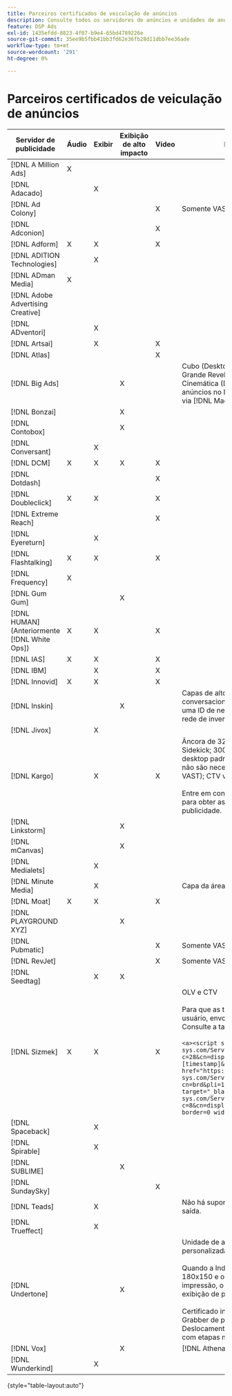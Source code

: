 ```yaml
---
title: Parceiros certificados de veiculação de anúncios
description: Consulte todos os servidores de anúncios e unidades de anúncios certificados.
feature: DSP Ads
exl-id: 1435efdd-8823-4f07-b9e4-65bd4789226e
source-git-commit: 35ee9b5fbb41bb3fd62e36fb28d11dbb7ee36ade
workflow-type: tm+mt
source-wordcount: '291'
ht-degree: 0%

---
```


# Parceiros certificados de veiculação de anúncios

| Servidor de publicidade | Áudio | Exibir | Exibição de alto impacto | Vídeo | Requisitos especiais e notas |
| --- | --- | --- | --- | --- | --- |
| [!DNL A Million Ads] | X | | | | |
| [!DNL Adacado] | | X | | | |
| [!DNL Ad Colony] | | | | X | Somente VAST para dispositivos móveis |
| [!DNL Adconion] | | | | X | |
| [!DNL Adform] | X | X | | X | |
| [!DNL ADITION Technologies] | | X | | | |
| [!DNL ADman Media] | X | | | | |
| [!DNL Adobe Advertising Creative] | | | | | |
| [!DNL ADventori] | | X | | | |
| [!DNL Artsai] | | X | | X | |
| [!DNL Atlas] | | | | X | |
| [!DNL Big Ads] | | | X | | Cubo (Desktop), Cubo (Mobile), Cartões (Desktop), Grande Revelação (Desktop), Cine-Cube (Desktop), Cinemática (Desktop). Configure todos esses tipos de anúncios no DSP como 300x250. Certificado somente via [!DNL Magnite DV+]. |
| [!DNL Bonzai] | | | X | | |
| [!DNL Contobox] | | | X | | |
| [!DNL Conversant] | | X | | | |
| [!DNL DCM] | X | X | X | X | |
| [!DNL Dotdash] | | | | X | |
| [!DNL Doubleclick] | X | X | | X | |
| [!DNL Extreme Reach] | | | | X | |
| [!DNL Eyereturn] | | X | | | |
| [!DNL Flashtalking] | X | X | | X | |
| [!DNL Frequency] | X | | | | |
| [!DNL Gum Gum] | | | X | | |
| [!DNL HUMAN] (Anteriormente [!DNL White Ops]) | X | X | | X | |
| [!DNL IAS] | X | X | | X | |
| [!DNL IBM] | | X | | X | |
| [!DNL Innovid] | X | X | | X | |
| [!DNL Inskin] | | | X | | Capas de alto impacto (incluindo anúncios conversacionais Cavai) devem ser servidas a partir de uma ID de negócios de exibição 180x150 em toda a rede de inventário Inskin. |
| [!DNL Jivox] | | X | | | |
| [!DNL Kargo] | | X | | X | Âncora de 320x50, BYOC, Passar o mouse, Sair, Sair e Sidekick; 300x250 Externo, Alto-alcance; Exibição de desktop padrão (IDs de plug-in de anúncio específicas não são necessárias); Âncora de vídeo (somente VAST); CTV via [!DNL Pubmatic]</br></br>Entre em contato com a equipe de conta do Adobe para obter assistência na configuração de unidades de publicidade. |
| [!DNL Linkstorm] | | | X | | |
| [!DNL mCanvas] | | | X | | |
| [!DNL Medialets] | | X | | | |
| [!DNL Minute Media] | | X | | | Capa da área de trabalho (970x250) |
| [!DNL Moat] | X | X | | X | |
| [!DNL PLAYGROUND XYZ] | | | X | | |
| [!DNL Pubmatic] | | | | X | Somente VAST |
| [!DNL RevJet] | | | | X | Somente VAST |
| [!DNL Seedtag] | | X | X | | |
| [!DNL Sizmek] | X | X | | X | OLV e CTV</br></br>Para que as tags sejam renderizadas na interface do usuário, envolva a tag com `<a>` tags (no início e no fim). Consulte a tag de exemplo abaixo:</br></br>`<a><script src="https://bs.serving-sys.com/Serving/adServer.bs?c=28&cn=display&pli=1074570064&w=900&h=550&ord=[timestamp]&ifrm=-1&z=0"></script> <noscript> <a href="https://bs.serving-sys.com/Serving/adServer.bs?cn=brd&pli=1074570064&Page=&Pos=-602368150" target="_blank"> <img src="https://bs.serving-sys.com/Serving/adServer.bs?c=8&cn=display&pli=1074570064&Page=&Pos=-602368150" border=0 width=900 height=550></a> </noscript><a>` |
| [!DNL Spaceback] | | X | | | |
| [!DNL Spirable] | | X | | | |
| [!DNL SUBLIME] | | | X | | |
| [!DNL SundaySky] | | | | X | |
| [!DNL Teads] | | X | | | Não há suporte disponível para VPAID no inventário de saída. |
| [!DNL Trueffect] | | X | | | |
| [!DNL Undertone] | | | X | | Unidade de anúncio de Grabber de página personalizada carregada como 180x150 no DSP</br></br>Quando a Index Exchange passa em um leilão de 180x150 e o DSP oferece no leilão e produz uma impressão, o criativo se expande para um anúncio de exibição de página inteira.</br></br>Certificado inicialmente para unidades de anúncio Grabber de página, Aderência expansível e Deslocamento de tela. Isso precisa ser recertificado, com etapas marcadas para os processos. |
| [!DNL Vox] | | | X | | [!DNL Athena] unidades de publicidade |
| [!DNL Wunderkind] | | X | | | |

{style="table-layout:auto"}
